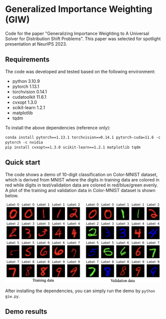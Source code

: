 # Generalized Importance Weighting (GIW)
Code for the paper "Generalizing Importance Weighting to A Universal Solver for Distribution Shift Problems". This paper was selected for spotlight presentation at NeurIPS 2023.

## Requirements
The code was developed and tested based on the following environment:
- python 3.10.9
- pytorch 1.13.1
- torchvision 0.14.1
- cudatoolkit 11.6.1
- cvxopt 1.3.0
- scikit-learn 1.2.1
- matplotlib 
- tqdm

To install the above dependencies (reference only):
```
conda install pytorch==1.13.1 torchvision==0.14.1 pytorch-cuda=11.6 -c pytorch -c nvidia
pip install cvxopt==1.3.0 scikit-learn==1.2.1 matplotlib tqdm
```

## Quick start
The code shows a demo of 10-digit classification on Color-MNIST dataset, which is derived from MNIST where the digits in training data are colored in red while digits in test/validation data are colored in red/blue/green evenly. A plot of the training and validation data in Color-MNIST dataset is shown below.

<img src="./plot_color_mnist.png" width="550">

After installing the dependencies, you can simply run the demo by `python giw.py`.

## Demo results
